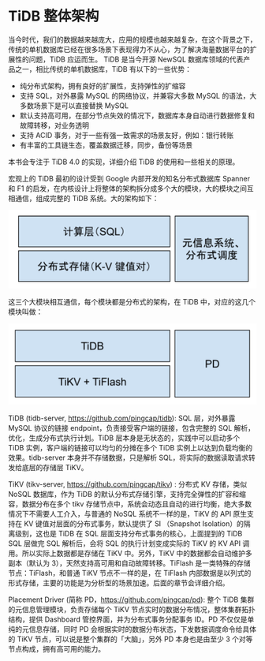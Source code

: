 # TiDB 整体架构


当今时代，我们的数据越来越庞大，应用的规模也越来越复杂，在这个背景之下，传统的单机数据库已经在很多场景下表现得力不从心，为了解决海量数据平台的扩展性的问题，TiDB 应运而生。
TiDB 是当今开源 NewSQL 数据库领域的代表产品之一，相比传统的单机数据库，TiDB 有以下的一些优势：

* 纯分布式架构，拥有良好的扩展性，支持弹性的扩缩容
* 支持 SQL，对外暴露 MySQL 的网络协议，并兼容大多数 MySQL 的语法，大多数场景下是可以直接替换 MySQL
* 默认支持高可用，在部分节点失效的情况下，数据库本身自动进行数据修复和故障转移，对业务透明
* 支持 ACID 事务，对于一些有强一致需求的场景友好，例如：银行转账
* 有丰富的工具链生态，覆盖数据迁移，同步，备份等场景

本书会专注于 TiDB 4.0 的实现，详细介绍 TiDB 的使用和一些相关的原理。

宏观上的 TiDB 最初的设计受到 Google 内部开发的知名分布式数据库 Spanner 和 F1 的启发，在内核设计上将整体的架构拆分成多个大的模块，大的模块之间互相通信，组成完整的 TiDB 系统。大的架构如下：

![1.png](/res/session1/chapter1/tidb-architecture/1.png)

这三个大模块相互通信，每个模块都是分布式的架构，在 TiDB 中，对应的这几个模块叫做：

![2.png](res/session1/chapter1/tidb-architecture/2.png)


TiDB (tidb-server, https://github.com/pingcap/tidb): SQL 层，对外暴露 MySQL 协议的链接 endpoint，负责接受客户端的链接，包含完整的 SQL 解析，优化，生成分布式执行计划。TiDB 层本身是无状态的，实践中可以启动多个 TiDB 实例，客户端的链接可以均匀的分摊在多个 TiDB 实例上以达到负载均衡的效果。tidb-server 本身并不存储数据，只是解析 SQL，将实际的数据读取请求转发给底层的存储层 TiKV。

TiKV (tikv-server, https://github.com/pingcap/tikv) : 分布式 KV 存储，类似 NoSQL 数据库，作为 TiDB 的默认分布式存储引擎，支持完全弹性的扩容和缩容，数据分布在多个 tikv 存储节点中，系统会动态且自动的进行均衡，绝大多数情况下不需要人工介入，与普通的 NoSQL 系统不一样的是，TiKV 的 API 原生支持在 KV 键值对层面的分布式事务，默认提供了 SI （Snapshot Isolation）的隔离级别，这也是 TiDB 在 SQL 层面支持分布式事务的核心，上面提到的 TiDB SQL 层做完 SQL 解析后，会将 SQL 的执行计划变成实际的 TiKV 的 KV API 调用。所以实际上数据都是存储在 TiKV 中。另外，TiKV 中的数据都会自动维护多副本（默认为 3），天然支持高可用和自动故障转移。TiFlash 是一类特殊的存储节点：TiFlash，和普通 TiKV 节点不一样的是，在 TiFlash 内部数据是以列式的形式存储，主要的功能是为分析型的场景加速。后面的章节会详细介绍。

Placement Driver (简称 PD，https://github.com/pingcap/pd): 整个 TiDB 集群的元信息管理模块，负责存储每个 TiKV 节点实时的数据分布情况，整体集群拓扑结构，提供 Dashboard 管控界面，并为分布式事务分配事务 ID。PD 不仅仅是单纯的元信息存储，同时 PD 会根据实时的数据分布状态，下发数据调度命令给具体的 TiKV 节点，可以说是整个集群的「大脑」，另外 PD 本身也是由至少 3 个对等节点构成，拥有高可用的能力。

